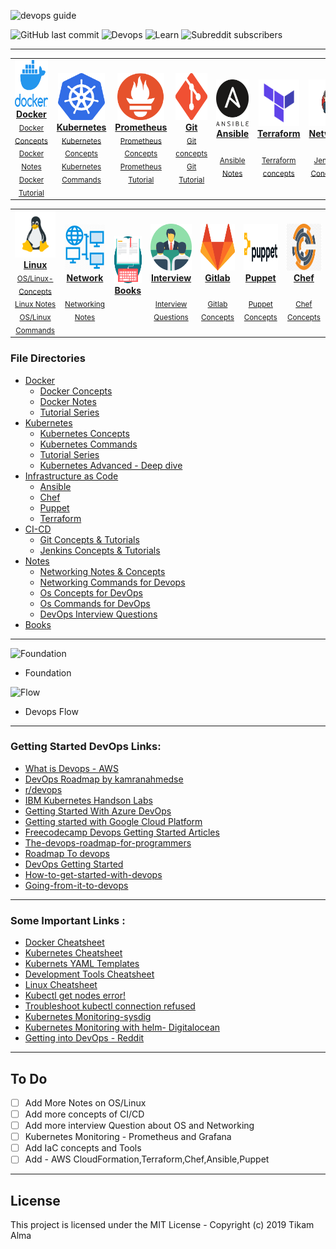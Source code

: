 

![devops guide](https://github.com/Tikam02/DevOps-Guide/blob/master/img/devops-guide.png)

![GitHub last commit](https://img.shields.io/github/last-commit/Tikam02/DevOps_Cheatsheet?style=for-the-badge)   ![Devops](https://img.shields.io/badge/Development-Operations-blue?style=for-the-badge) ![Learn](https://img.shields.io/badge/Learn-Implement-blueviolet?style=for-the-badge) ![Subreddit subscribers](https://img.shields.io/reddit/subreddit-subscribers/devops?style=for-the-badge)

*******************


<center>
<table>

   
 <tr>
<td align="center"><a href="https://github.com/Tikam02/DevOps-Guide/tree/master/Docker"><img src="img/docker.png" width="75px;" height="75px;" alt="Docker"/><br/><b>Docker</b></a><br /><sub><a href="https://github.com/Tikam02/DevOps-Guide/blob/master/Docker/docker-concepts.md">Docker Concepts</a></sub><br><sub><a href="https://github.com/Tikam02/DevOps-Guide/blob/master/Docker/docker-notes.md">Docker Notes</a></sub><br><sub><a href="https://github.com/Tikam02/DevOps-Guide/tree/master/Docker">Docker Tutorial</a></sub></td>
     <td align="center"><a href="https://github.com/Tikam02/DevOps-Guide/tree/master/kubernetes"><img src="img/logo/kubernetes.png" width="75px;" height="75px;" alt="kubernetes"/><br /><b>Kubernetes</b></a><br /><sub><a href="https://github.com/Tikam02/DevOps-Guide/blob/master/kubernetes/kuber-concepts.md">Kubernetes Concepts</a></sub><br><sub><a href="https://github.com/Tikam02/DevOps-Guide/blob/master/kubernetes/kubernetes-commands.md">Kubernetes Commands</a></sub></td>
    <td align="center"><a href="#prometheus"><img src="img/logo/prometheus.png" width="75px;" height="75px;" alt="Prometheus"/><br /><b>Prometheus</b></a><br /><sub><a href="#prometheus-beginner">Prometheus Concepts</a></sub><br><sub><a href="#prometheus-advanced">Prometheus Tutorial</a></sub></td>
    <td align="center"><a href="#git"><img src="img/logo/git.png" width="90px;" height="75px;" alt="Git"/><br /><b>Git</b></a><br /><sub><a href="./CI-CD/git">Git concepts</a></sub><br><sub><a href="#git-advanced">Git Tutorial</a></sub></td>
    <td align="center"><a href="#ansible"><img src="img/logo/ansible.png" width="70px;" height="75px;" alt="Ansible"/><br /><b>Ansible</b></a><br /><sub><a href="#ansible-beginner"> </a></sub><br><sub><a href="#ansible-advanced"> Ansible Notes</a></sub></td>
    <td align="center"><a href="#terraform"><img src="img/logo/terraform.png" width="65px;" height="75px;" alt="Ansible"/><br /><b>Terraform </b></a><br /><sub><a href="#ansible-beginner"> </a></sub><br><sub><a href="#ansible-advanced"> Terraform concepts</a></sub></td>
    <td align="center"><a href="#Network"><img src="img/logo/jenkins.png" width="100x;" height="75px;" alt="Network"/><br /><b>Network</b></a><br /><sub><a href="#network-beginner"></a></sub><br><sub><a href="https://github.com/Tikam02/DevOps-Guide/blob/master/notes/networking-notes.md">Jenkins Concepts</a></sub></td>
    
   
   </tr>
   
   
 </table>
</center>
   
<center>
<table>

   <tr>
    <td align="center"><a href="#linux"><img src="img/logo/linux.png" width="75x;" height="75px;" alt="Linux"/><br /><b>Linux</b></a><br /><sub><a href="#linux-beginner">OS/Linux-Concepts</a></sub><br><sub><a href="#linux-advanced">Linux Notes</a></sub><br><sub><a href="#linux-advanced">OS/Linux Commands</a></sub></td>
     <td align="center"><a href="#Network"><img src="img/logo/network.png" width="80x;" height="75px;" alt="Network"/><br /><b>Network</b></a><br /><sub><a href="#network-beginner"></a></sub><br><sub><a href="https://github.com/Tikam02/DevOps-Guide/blob/master/notes/networking-notes.md">Networking Notes</a></sub></td>
    <td align="center"><a href="#Network"><img src="img/logo/books.png" width="80x;" height="75px;" alt="Network"/><br /><b>Books</b></a><br /><sub><a href="#network-beginner"></a></sub><br><sub><a href="https://github.com/Tikam02/DevOps-Guide/blob/master/notes/networking-notes.md"></a></sub></td>
    <td align="center"><a href="#Network"><img src="img/logo/interview.png" width="80x;" height="75px;" alt="Network"/><br /><b>Interview </b></a><br /><sub><a href="#network-beginner"></a></sub><br><sub><a href="https://github.com/Tikam02/DevOps-Guide/blob/master/notes/networking-notes.md">Interview Questions</a></sub></td>
    <td align="center"><a href="#Network"><img src="img/logo/gitlab.png" width="80x;" height="75px;" alt="Network"/><br /><b>Gitlab</b></a><br /><sub><a href="#network-beginner"></a></sub><br><sub><a href="https://github.com/Tikam02/DevOps-Guide/blob/master/notes/networking-notes.md">Gitlab Concepts</a></sub></td>
    <td align="center"><a href="#Network"><img src="img/logo/puppet.png" width="100x;" height="75px;" alt="Network"/><br /><b>Puppet</b></a><br /><sub><a href="#network-beginner"></a></sub><br><sub><a href="https://github.com/Tikam02/DevOps-Guide/blob/master/notes/networking-notes.md">Puppet Concepts</a></sub></td>
    <td align="center"><a href="#Network"><img src="img/logo/chef.jpg" width="100x;" height="75px;" alt="Network"/><br /><b>Chef</b></a><br /><sub><a href="#network-beginner"></a></sub><br><sub><a href="https://github.com/Tikam02/DevOps-Guide/blob/master/notes/networking-notes.md">Chef Concepts</a></sub></td>

 
  </tr>
  
 </table>
</center>

 

### File Directories
 - [Docker](https://github.com/Tikam02/DevOps-Guide/tree/master/Docker) 
   - [Docker Concepts](https://github.com/Tikam02/DevOps-Guide/blob/master/Docker/docker-concepts.md)
   - [Docker Notes](https://github.com/Tikam02/DevOps-Guide/blob/master/Docker/docker-notes.md)
   - [Tutorial Series ](https://github.com/Tikam02/DevOps-Guide/tree/master/Docker)
 - [Kubernetes](https://github.com/Tikam02/DevOps-Guide/tree/master/kubernetes)
   - [Kubernetes Concepts](https://github.com/Tikam02/DevOps-Guide/blob/master/kubernetes/kuber-concepts.md)
   - [Kubernetes Commands](https://github.com/Tikam02/DevOps-Guide/blob/master/kubernetes/kubernetes-commands.md)
   - [Tutorial Series](https://github.com/Tikam02/DevOps-Guide/tree/master/kubernetes)
   - [Kubernetes Advanced - Deep dive](https://github.com/Tikam02/DevOps-Guide/blob/master/kubernetes/kube-advanced.md)
-  [Infrastructure as Code](https://github.com/Tikam02/DevOps-Guide/tree/master/CI-CD)
    - [Ansible](./IaC/Ansible/readme.md) 
    - [Chef](./IaC/chef/readme.md)
    - [Puppet](../DevOps-Guide/IaC/Puppet/readme.md)
    - [Terraform](./IaC/Terraform/readme.md)
 - [CI-CD](https://github.com/Tikam02/DevOps-Guide/tree/master/CI-CD)
    - [Git Concepts & Tutorials]()
    - [Jenkins Concepts & Tutorials]()
 - [Notes](https://github.com/Tikam02/DevOps-Guide/tree/master/notes)
   - [Networking Notes & Concepts](https://github.com/Tikam02/DevOps-Guide/blob/master/notes/networking-notes.md)
   - [Networking Commands for Devops](notes/networking-commands.md)
   - [Os Concepts for DevOps](https://github.com/Tikam02/DevOps-Guide/blob/master/notes/Os-concepts.md)
   - [Os Commands for DevOps](notes/os-commands.md)
   - [DevOps Interview Questions](https://github.com/Tikam02/DevOps-Guide/blob/master/notes/Dev-ops-Interview.md)
 - [Books](https://github.com/Tikam02/DevOps-Guide/tree/master/books) 

******************



![Foundation](https://github.com/Tikam02/DevOps_Cheatsheet/blob/master/img/flow.png)
* Foundation

![Flow](https://github.com/Tikam02/DevOps_Cheatsheet/blob/master/img/foundation.png)
* Devops Flow

********************


### Getting Started DevOps Links:

- [What is Devops - AWS](https://aws.amazon.com/devops/what-is-devops/)
- [DevOps Roadmap by kamranahmedse](https://github.com/kamranahmedse/developer-roadmap/blob/master/images/devops.png)
- [r/devops](https://www.reddit.com/r/devops/)
- [IBM Kubernetes Handson Labs](https://github.com/IBM/kube101/tree/master/workshop)
- [Getting Started With Azure DevOps](https://github.com/microsoft/azuredevopslabs)
- [Getting started with Google Cloud Platform](https://cloud.google.com/gcp/getting-started/)
- [Freecodecamp Devops Getting Started Articles](https://www.freecodecamp.org/news/tag/devops/)
- [The-devops-roadmap-for-programmers](https://dzone.com/articles/the-devops-roadmap-for-programmers)
- [Roadmap To devops](https://medium.com/faun/the-roadmap-to-become-a-devops-dude-from-server-to-serverless-dd97420f640e)
- [DevOps Getting Started](https://medium.com/@devfire/how-to-become-a-devops-engineer-in-six-months-or-less-366097df7737)
- [How-to-get-started-with-devops](https://dev.to/liquid_chickens/how-to-get-started-with-devops)
- [Going-from-it-to-devops](https://medium.com/better-programming/going-from-it-to-devops-996192520331)
  


*******************
### Some Important Links : 
- [Docker Cheatsheet](https://cheatsheet.dennyzhang.com/cheatsheet-docker-a4)
- [Kubernetes Cheatsheet](https://cheatsheet.dennyzhang.com/cheatsheet-kubernetes-A4)
- [Kubernets YAML Templates](https://cheatsheet.dennyzhang.com/kubernetes-yaml-templates)
- [Development Tools Cheatsheet](https://cheatsheet.dennyzhang.com/category/tools)
- [Linux Cheatsheet](https://cheatsheet.dennyzhang.com/category/linux)
- [Kubectl get nodes error!](https://jessicadeen.com/kubectl-get-nodes-error-unable-to-connect-to-the-server-dial-tcp-i-o-timeout/)
- [Troubleshoot kubectl connection refused](https://medium.com/@texasdave2/troubleshoot-kubectl-connection-refused-6f5445a396ed)
- [Kubernetes Monitoring-sysdig](https://sysdig.com/blog/kubernetes-monitoring-prometheus/)
- [Kubernetes Monitoring with helm- Digitalocean](https://www.digitalocean.com/community/tutorials/how-to-set-up-digitalocean-kubernetes-cluster-monitoring-with-helm-and-prometheus-operator)
- [Getting into DevOps - Reddit](https://www.reddit.com/r/devops/comments/dbusbr/monthly_getting_into_devops_thread_201910/)

**************************
## To Do

- [ ] Add More Notes on OS/Linux
- [ ] Add more concepts of CI/CD
- [ ] Add more interview Question about OS and Networking
- [ ] Kubernetes Monitoring - Prometheus and Grafana
- [ ] Add IaC concepts and Tools
- [ ] Add - AWS CloudFormation,Terraform,Chef,Ansible,Puppet

**************************

## License

This project is licensed under the MIT License - Copyright (c) 2019 Tikam Alma
